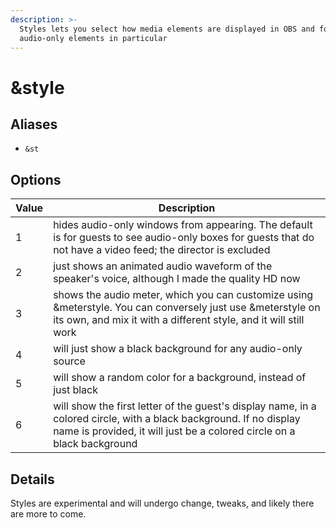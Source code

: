 ```yaml
---
description: >-
  Styles lets you select how media elements are displayed in OBS and for guests;
  audio-only elements in particular
---
```


# \&style

## Aliases

* `&st`

## Options

| Value | Description                                                                                                                                                                                  |
| ----- | -------------------------------------------------------------------------------------------------------------------------------------------------------------------------------------------- |
| 1     | hides audio-only windows from appearing. The default is for guests to see audio-only boxes for guests that do not have a video feed; the director is excluded                                |
| 2     | just shows an animated audio waveform of the speaker's voice, although I made the quality HD now                                                                                             |
| 3     | shows the audio meter, which you can customize using \&meterstyle. You can conversely just use \&meterstyle on its own, and mix it with a different style, and it will still work            |
| 4     | will just show a black background for any audio-only source                                                                                                                                  |
| 5     | will show a random color for a background, instead of just black                                                                                                                             |
| 6     | will show the first letter of the guest's display name, in a colored circle, with a black background. If no display name is provided, it will just be a colored circle on a black background |

## Details

Styles are experimental and will undergo change, tweaks, and likely there are more to come.
